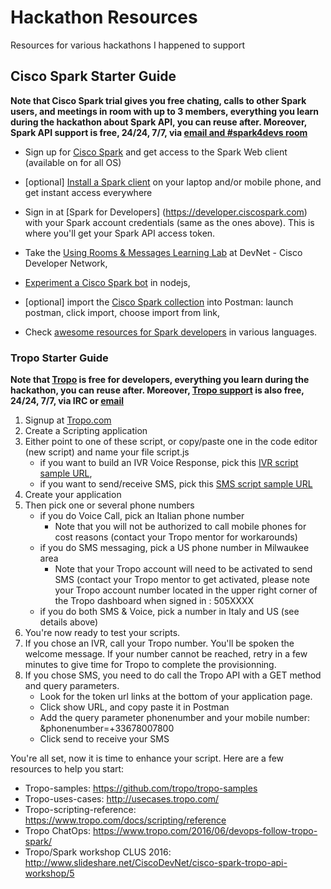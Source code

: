 # Hackathon Resources

Resources for various hackathons I happened to support


## Cisco Spark Starter Guide

**Note that Cisco Spark trial gives you free chating, calls to other Spark users, and meetings in room with up to 3 members, 
everything you learn during the hackathon about Spark API, you can reuse after.
Moreover, Spark API support is free, 24/24, 7/7, via [email and #spark4devs room](https://developer.ciscospark.com/support.html)**

- Sign up for [Cisco Spark](https://www.ciscospark.com/) and get access to the Spark Web client (available on for all OS)
- [optional] [Install a Spark client](https://www.ciscospark.com/downloads.html) on your laptop and/or mobile phone, and get instant access everywhere

- Sign in at [Spark for Developers] (https://developer.ciscospark.com) with your Spark account credentials (same as the ones above). This is where you'll get your Spark API access token.
- Take the [Using Rooms & Messages Learning Lab](https://developer.ciscospark.com/samples-tutorials.html) at DevNet - Cisco Developer Network,
- [Experiment a Cisco Spark bot](https://github.com/ObjectIsAdvantag/sparkbot-webhook-samples) in nodejs,
- [optional] import the [Cisco Spark collection](http://bit.ly/POSTMAN-SPARK-API) into Postman: launch postman, click import, choose import from link,
- Check [awesome resources for Spark developers](https://github.com/CiscoDevNet/awesome-ciscospark) in various languages.


### Tropo Starter Guide

**Note that [Tropo](https://tropo.com) is free for developers, 
everything you learn during the hackathon, you can reuse after.
Moreover, [Tropo support](https://www.tropo.com/help/) is also free, 24/24, 7/7, via IRC or [email](mailto:tropo@support.com)**

1. Signup at [Tropo.com](https://tropo.com)
2. Create a Scripting application
3. Either point to one of these script, or copy/paste one in the code editor (new script) and name your file script.js
	- if you want to build an IVR Voice Response, pick this [IVR script sample URL](https://gist.githubusercontent.com/ObjectIsAdvantag/ae6c5181eccd194fc1bf79fc44b05e76/raw/tropo-IVR-hackposte-tag-2016.js),
	- if you want to send/receive SMS, pick this [SMS script sample URL](https://gist.githubusercontent.com/ObjectIsAdvantag/bde432e0608a3a8e0fc4f2cd6301bf44/raw/tropo-SMS-bidirectional.js)   
4. Create your application
5. Then pick one or several phone numbers
	- if you do Voice Call, pick an Italian phone number 
		- Note that you will not be authorized to call mobile phones for cost reasons (contact your Tropo mentor for workarounds)
	- if you do SMS messaging, pick a US phone number in Milwaukee area
		- Note that your Tropo account will need to be activated to send SMS (contact your Tropo mentor to get activated, please note your Tropo account number located in the upper right corner of the Tropo dashboard when signed in : 505XXXX
	- if you do both SMS & Voice, pick a number in Italy and US (see details above)
6. You're now ready to test your scripts. 
7. If you chose an IVR, call your Tropo number. You'll be spoken the welcome message. If your number cannot be reached, retry in a few minutes to give time for Tropo to complete the provisionning.
8. If you chose SMS, you need to do call the Tropo API with a GET method and query parameters.
	- Look for the token url links at the bottom of your application page.
	- Click show URL, and copy paste it in Postman
	- Add the query parameter phonenumber and your mobile number: &phonenumber=+33678007800
	- Click send to receive your SMS

You're all set, now it is time to enhance your script. 
Here are a few resources to help you start:
- Tropo-samples: https://github.com/tropo/tropo-samples 
- Tropo-uses-cases: http://usecases.tropo.com/ 
- Tropo-scripting-reference: https://www.tropo.com/docs/scripting/reference 
- Tropo ChatOps: https://www.tropo.com/2016/06/devops-follow-tropo-spark/ 
- Tropo/Spark workshop CLUS 2016: http://www.slideshare.net/CiscoDevNet/cisco-spark-tropo-api-workshop/5 

